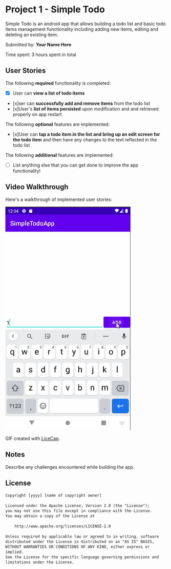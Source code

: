 # Project 1 - Simple Todo

Simple Todo is an android app that allows building a todo list and basic todo items management functionality including adding new items, editing and deleting an existing item.

Submitted by: **Your Name Here**

Time spent: 3 hours spent in total

## User Stories

The following **required** functionality is completed:

* [x] User can **view a list of todo items**
* [x]ser can **successfully add and remove items** from the todo list
* [x]User's **list of items persisted** upon modification and and retrieved properly on app restart

The following **optional** features are implemented:

* [x]User can **tap a todo item in the list and bring up an edit screen for the todo item** and then have any changes to the text reflected in the todo list

The following **additional** features are implemented:

* [ ] List anything else that you can get done to improve the app functionality!

## Video Walkthrough

Here's a walkthrough of implemented user stories:

<img src='walkthrough.gif' title='Video Walkthrough' width='' alt='Video Walkthrough' />

GIF created with [LiceCap](http://www.cockos.com/licecap/).

## Notes

Describe any challenges encountered while building the app.

## License

    Copyright [yyyy] [name of copyright owner]

    Licensed under the Apache License, Version 2.0 (the "License");
    you may not use this file except in compliance with the License.
    You may obtain a copy of the License at

        http://www.apache.org/licenses/LICENSE-2.0

    Unless required by applicable law or agreed to in writing, software
    distributed under the License is distributed on an "AS IS" BASIS,
    WITHOUT WARRANTIES OR CONDITIONS OF ANY KIND, either express or implied.
    See the License for the specific language governing permissions and
    limitations under the License.
